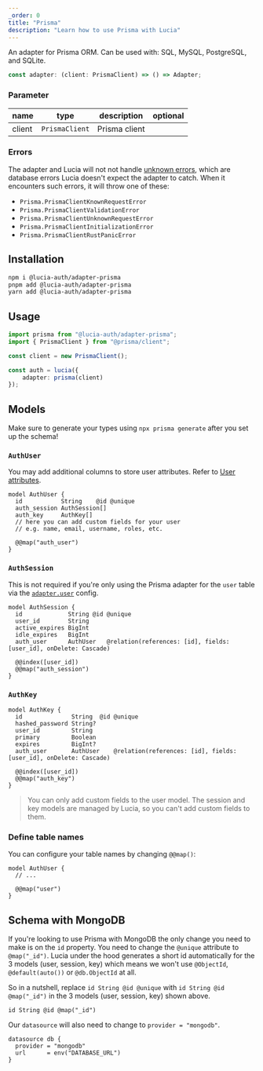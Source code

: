 ```yaml
---
_order: 0
title: "Prisma"
description: "Learn how to use Prisma with Lucia"
---
```


An adapter for Prisma ORM. Can be used with: SQL, MySQL, PostgreSQL, and SQLite.

```ts
const adapter: (client: PrismaClient) => () => Adapter;
```

### Parameter

| name   | type           | description   | optional |
| ------ | -------------- | ------------- | -------- |
| client | `PrismaClient` | Prisma client |          |

### Errors

The adapter and Lucia will not not handle [unknown errors](/basics/error-handling#known-errors), which are database errors Lucia doesn't expect the adapter to catch. When it encounters such errors, it will throw one of these:

- `Prisma.PrismaClientKnownRequestError`
- `Prisma.PrismaClientValidationError`
- `Prisma.PrismaClientUnknownRequestError`
- `Prisma.PrismaClientInitializationError`
- `Prisma.PrismaClientRustPanicError`

## Installation

```bash
npm i @lucia-auth/adapter-prisma
pnpm add @lucia-auth/adapter-prisma
yarn add @lucia-auth/adapter-prisma
```

## Usage

```ts
import prisma from "@lucia-auth/adapter-prisma";
import { PrismaClient } from "@prisma/client";

const client = new PrismaClient();

const auth = lucia({
	adapter: prisma(client)
});
```

## Models

Make sure to generate your types using `npx prisma generate` after you set up the schema!

### `AuthUser`

You may add additional columns to store user attributes. Refer to [User attributes](/basics/user-attributes).

```prisma
model AuthUser {
  id           String    @id @unique
  auth_session AuthSession[]
  auth_key     AuthKey[]
  // here you can add custom fields for your user
  // e.g. name, email, username, roles, etc.

  @@map("auth_user")
}
```

### `AuthSession`

This is not required if you're only using the Prisma adapter for the `user` table via the [`adapter.user`](/basics/configuration#adapter) config.

```prisma
model AuthSession {
  id             String @id @unique
  user_id        String
  active_expires BigInt
  idle_expires   BigInt
  auth_user      AuthUser   @relation(references: [id], fields: [user_id], onDelete: Cascade)

  @@index([user_id])
  @@map("auth_session")
}
```

### `AuthKey`

```prisma
model AuthKey {
  id              String  @id @unique
  hashed_password String?
  user_id         String
  primary         Boolean
  expires         BigInt?
  auth_user       AuthUser    @relation(references: [id], fields: [user_id], onDelete: Cascade)

  @@index([user_id])
  @@map("auth_key")
}
```

> You can only add custom fields to the user model. The session and key models are managed by Lucia, so you can't add custom fields to them.

### Define table names

You can configure your table names by changing `@@map()`:

```prisma
model AuthUser {
  // ...

  @@map("user")
}
```

## Schema with MongoDB

If you're looking to use Prisma with MongoDB the only change you need to make is on the `id` property. You need to change the `@unique` attribute to `@map("_id")`. Lucia under the hood generates a short id automatically for the 3 models (user, session, key) which means we won't use `@ObjectId`, `@default(auto())` or `@db.ObjectId` at all.

So in a nutshell, replace `id String @id @unique` with `id String @id @map("_id")` in the 3 models (user, session, key) shown above.

```prisma
id String @id @map("_id")
```

Our `datasource` will also need to change to `provider = "mongodb"`.

```prisma
datasource db {
  provider = "mongodb"
  url      = env("DATABASE_URL")
}
```